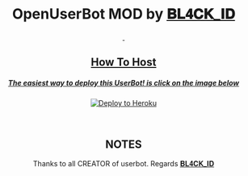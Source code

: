 <h1 align="center">OpenUserBot MOD by <a href="https://t.me/BL4CK_ID">𝐁𝐋𝟒𝐂𝐊_𝐈𝐃 </h1>
<p align="center">&nbsp;</p>
<h2 align="center">How To Host</h2>
<h5 align="center">The easiest way to deploy this UserBot! is click on the image below</h5>
<p align="center"><a href="https://heroku.com/deploy?template=https://github.com/BL4CKID/UserBot/tree/sql-extended"> <img src="https://telegra.ph/file/112db1b2b63b2a0ee4312.jpg" alt="Deploy to Heroku" /></a></p>
<p align="center">&nbsp;</p>
<h2 align="center">NOTES</h2>
<p align="center">Thanks to all CREATOR of userbot. Regards <a href="https://t.me/BL4CK_ID">𝐁𝐋𝟒𝐂𝐊_𝐈𝐃 </p>
